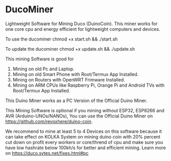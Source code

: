 # DucoMiner
Lightweight Software for Mining Duco (DuinoCoin). This miner works for one core cpu and energy efficient for lightweight computers and devices.

To use the ducominer
chmod +x start.sh && ./start.sh

To update the ducominer
chmod +x update.sh && ./update.sh

This mining Software is good for

1. Mining on old Pc and Laptop.
2. Mining on old Smart Phone with Root/Termux App Installed.
3. Mining on Routers with OpenWRT Frimware Installed.
4. Mining on ARM CPUs like Raspberry Pi, Orange Pi and Android TVs with Root/Termux App Installed.

This Duino Miner works as a PC Version of the Official Duino Miner.

This Mining Software is optional if you mining without ESP32, ESP8266 and AVR (Arduino-UNOs/NANOs), You can use the Official Duino Miner on https://github.com/revoxhere/duino-coin.

We recommend to mine at least 5 to 4 Devices on this software because it can take effect on KOLKA System on mining duino coin with 20% percent cut down on profit every workers or core/thrend of cpu and make sure you have low hashrate below 100kh/s for better and efficient mining. Learn more on https://duco.sytes.net/fixes.html#pc
